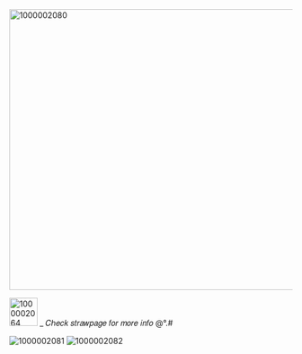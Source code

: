 <img width="1200" height="500" alt="1000002080" src="https://github.com/user-attachments/assets/5b162e86-67e1-4014-9916-ea223a7c74b8" />

<img width="50" height="50" alt="1000002064" src="https://github.com/user-attachments/assets/1ccdc1f6-444f-4cd6-906e-ff782286d34e" /> _ 𝐶ℎ𝑒𝑐𝑘 𝑠𝑡𝑟𝑎𝑤𝑝𝑎𝑔𝑒 𝑓𝑜𝑟 𝑚𝑜𝑟𝑒 𝑖𝑛𝑓𝑜 @°.#

![1000002081](https://github.com/user-attachments/assets/7f8c9d0d-3ef8-45e4-8baf-30b1248d4f9f)
![1000002082](https://github.com/user-attachments/assets/765d316b-6517-42a3-9e41-3ebed3ae024f)


